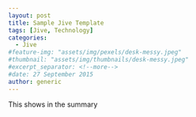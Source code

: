 ```yaml
---
layout: post
title: Sample Jive Template
tags: [Jive, Technology]
categories:
  - Jive
#feature-img: "assets/img/pexels/desk-messy.jpeg"
#thumbnail: "assets/img/thumbnails/desk-messy.jpeg"
#excerpt_separator: <!--more-->
#date: 27 September 2015
author: generic
---
```

This shows in the summary

